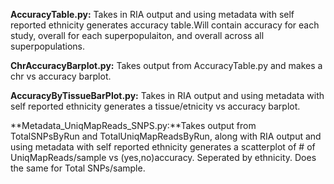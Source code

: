 **AccuracyTable.py:** Takes in RIA output and using metadata with self reported ethnicity generates accuracy table.Will contain accuracy for each study, overall for each superpopulaiton, and overall across all superpopulations.


**ChrAccuracyBarplot.py:** Takes output from AccuracyTable.py and makes a chr vs accuracy barplot.

**AccuracyByTissueBarPlot.py:** Takes in RIA output and using metadata with self reported ethnicity generates a tissue/etnicity vs accuracy barplot.

**Metadata_UniqMapReads_SNPS.py:**Takes output from TotalSNPsByRun and TotalUniqMapReadsByRun, along with RIA output and using metadata with self reported ethnicity generates a scatterplot of # of UniqMapReads/sample vs (yes,no)accuracy. Seperated by ethnicity. Does the same for Total SNPs/sample. 
